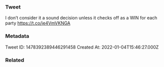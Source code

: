 ### Tweet
I don’t consider it a sound decision unless it checks off as a WIN for each party https://t.co/je4VmVKNGA

### Metadata
Tweet ID: 1478392389446291458
Created At: 2022-01-04T15:46:27.000Z

### Related

